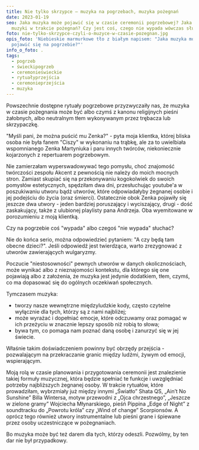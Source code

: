 ```yaml
---
title: Nie tylko skrzypce – muzyka na pogrzebach, muzyka pożegnań
date: 2023-01-19
seo: Jaka muzyka może pojawić się w czasie ceremonii pogrzebowej? Jaka jest rola
  muzyki w trakcie pożegnań? Czy jest coś, czego nie wypada wówczas słuchać?
foto: nie-tylko-skrzypce-czyli-o-muzyce-w-czasie-pozegnan.jpg
opis_foto: 'Niebieskie marmurkowe tło z białym napisem: "Jaka muzyka może
  pojawić się na pogrzebie?"'
info_o_foto: .
tags:
  - pogrzeb
  - świeckipogrzeb
  - ceremonieświeckie
  - rytuałyprzejścia
  - ceremonieprzejścia
  - muzyka
---
```


Powszechnie dostępne rytuały pogrzebowe przyzwyczaiły nas, że muzyka w czasie pożegnania może być albo czymś z kanonu religijnych pieśni żałobnych, albo neutralnym tłem wykonywanym przez trębacza lub skrzypaczkę.

"Myśli pani, że można puścić mu Zenka?" - pyta moja klientka, której bliska osoba nie była fanem "Ciszy" w wykonaniu na trąbkę, ale za to uwielbiała wspomnianego Zenka Martyniuka i paru innych twórców, niekoniecznie kojarzonych z repertuarem pogrzebowym.

Nie zamierzałam wyperswadowywać tego pomysłu, choć znajomość twórczości zespołu Akcent z pewnością nie należy do moich mocnych stron. Zamiast skupiać się na przekonywaniu kogokolwiek do swoich pomysłów estetycznych, spędziłam dwa dni, przesłuchując youtube'a w poszukiwaniu utworu bądź utworów, które odpowiadałyby żegnanej osobie i jej podejściu do życia (oraz śmierci). Ostatecznie obok Zenka pojawiły się jeszcze dwa utwory - jeden bardziej poruszający i wyciszający, drugi - dość zaskakujący, także z ulubionej playlisty pana Andrzeja. Oba wyemitowane w porozumieniu z moją klientką.

Czy na pogrzebie coś "wypada" albo czegoś "nie wypada" słuchać?

Nie do końca serio, można odpowiedzieć pytaniem: "A czy będą tam obecne dzieci?". Jeśli odpowiedź jest twierdząca, warto zrezygnować z utworów zawierających wulgaryzmy.

Poczucie "niestosowności" pewnych utworów w danych okolicznościach, może wynikać albo z nieznajomości kontekstu, dla którego się one pojawiają albo z założenia, że muzyka jest jedynie dodatkiem, tłem, czymś, co ma dopasować się do ogólnych oczekiwań społecznych.

Tymczasem muzyka:

- tworzy nasze wewnętrzne międzyludzkie kody, często czytelne wyłącznie dla tych, którzy są z nami najbliżej;
- może wyrażać i dopełniać emocje, które odczuwamy oraz pomagać w ich przeżyciu w znacznie lepszy sposób niż robią to słowa;
- bywa tym, co pomaga nam poznać daną osobę i zanurzyć się w jej świecie.

Właśnie takim doświadczeniem powinny być obrzędy przejścia - pozwalającym na przekraczanie granic między ludźmi, żywym od emocji, wspierającym.

Moją rolą w czasie planowania i przygotowania ceremonii jest znalezienie takiej formuły muzycznej, która będzie spełniać te funkcje i uwzględniać potrzeby najbliższych żegnanej osoby. W trakcie rytuałów, które prowadziłam, wybrzmiały już między innymi „Światło” Shata QS, „Ain’t No Sunshine” Billa Wintersa, motyw przewodni z „Ojca chrzestnego”, „Jeszcze w zielone gramy” Wojciecha Młynarskiego, pieśń Pippina „Edge of Night” z soundtracku do „Powrotu króla” czy „Wind of change” Scorpionsów. A oprócz tego również utwory instrumentalne lub pieśni grane i śpiewane przez osoby uczestniczące w pożegnaniach.

Bo muzyka może być też darem dla tych, którzy odeszli. Pozwólmy, by ten dar nie był przypadkowy.